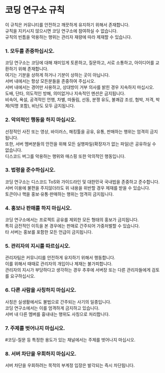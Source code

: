 # 코딩 연구소 규칙

이 규칙은 커뮤니티를 안전하고 깨끗하게 유지하기 위해서 존재합니다.  
규칙을 지키시지 않으시면 코딩 연구소에 참여하실 수 없습니다.  
규칙의 빈틈을 악용하는 행위는 관리자 재량에 따라 제재할 수 있습니다.

### 1. 모두를 존중하십시오.

코딩 연구소는 코딩에 대해 재미있게 토론하고, 질문하고, 서로 소통하고, 아이디어를 교환하기 위해 존재합니다.  
여기는 기분을 상하게 하거나 기분이 상하는 곳이 아닙니다.  
서버 내에서는 항상 모든분들을 존중하여 주십시오.  
서버 내에서는 경어만 사용하고, 상대방이 거부 의사를 밝힌 경우 지속하지 마십시오.  
도배, 단타, 의도적인 방해, 의미없거나 지속적인 멘션은 금지됩니다.  
비속어, 욕설, 공격적인 언행, 차별, 따돌림, 선동, 분쟁 유도, 불쾌감 조성, 협박, 저격, 박제(익명 포함), 비난도 모두 금지됩니다.

### 2. 악의적인 행동을 하지 마십시오.

선정적인 사진 또는 영상, 바이러스, 해킹툴을 공유, 유통, 판매하는 행위는 엄격히 금지됩니다.  
또한, 서버 멤버분들의 안전을 위해 모든 실행파일(확장자가 없는 파일)은 공유하실 수 없습니다.  
디스코드 버그를 악용하는 행위와 매스핑 또한 악의적인 행동입니다.

### 3. 법령을 준수하십시오.

코딩 연구소는 디스코드 ToS와 가이드라인 및 대한민국 국내법을 존중하고 준수합니다.  
서버 이용에 불편을 주지않더라도 위 내용을 위반할 경우 제재를 받을 수 있습니다.  
토큰이나 핵을 홍보·유통·판매하는 행위는 엄격히 금지됩니다.

### 4. 홍보나 판매를 하지 마십시오.

코딩 연구소에서는 프로젝트 공유를 제외한 모든 형태의 홍보가 금지됩니다.  
특히 금전적인 이득을 본 경우에는 판매로 간주되어 가중처벌할 수 있습니다.  
타 서버는 홍보를 포함한 모든 언급이 금지됩니다.

### 5. 관리자의 지시를 따르십시오.

관리자팀은 커뮤니티를 안전하게 유지하기 위해서 행동합니다.  
이를 위해서 때때로 관리자의 개입이나 제재는 불가피합니다.  
관리자의 지시가 부당하다고 생각하는 경우 추후에 서버장 또는 다른 관리자들에게 검토를 요구하십시오.

### 6. 다른 사람을 사칭하지 마십시오.

사칭은 실생활에서도 불법으로 간주되는 사기의 일종입니다.  
코딩 연구소에서는 이를 엄격하게 금지하고 있습니다.  
서버 내 다른 멤버를 흉내내는 행위도 사칭으로 처리합니다.

### 7. 주제를 벗어나지 마십시오.

#코딩-질문 등 특정한 용도가 있는 채널에서는 주제를 벗어나지 마십시오.

### 8. 서버 차단을 우회하지 마십시오.

서버 차단을 우회하려는 목적의 부계정 입장은 발각되는 즉시 차단됩니다.
